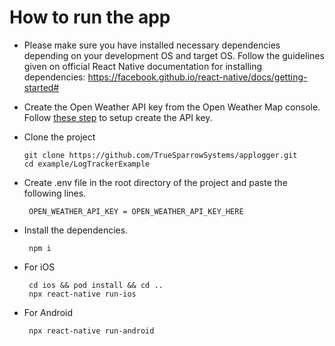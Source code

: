 # How to run the app

- Please make sure you have installed necessary dependencies depending on your development OS and target OS. Follow the guidelines given on official React Native documentation for installing dependencies: https://facebook.github.io/react-native/docs/getting-started#
- Create the Open Weather API key from the Open Weather Map console. Follow [these step](https://openweathermap.org/appid#apikey) to setup create the API key.

- Clone the project
  ```
  git clone https://github.com/TrueSparrowSystems/applogger.git
  cd example/LogTrackerExample
  ```
- Create .env file in the root directory of the project and paste the following lines.
  ```
   OPEN_WEATHER_API_KEY = OPEN_WEATHER_API_KEY_HERE
  ```
- Install the dependencies.
  ```
   npm i
  ```
- For iOS
  ```
   cd ios && pod install && cd ..
   npx react-native run-ios
  ```
- For Android
  ```
   npx react-native run-android
  ```
